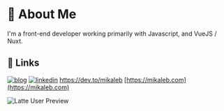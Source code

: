# 🚀 About Me

I'm a front-end developer working primarily with Javascript, and VueJS / Nuxt.


## 🔗 Links

[![blog](https://img.shields.io/badge/Blog-Mikaleb.com-%23f7f4e3)](https://mikaleb.com/)
[![linkedin](https://img.shields.io/badge/LinkedIn-Follow-blue)](https://www.linkedin.com/in/mikalebeau/)
https://dev.to/mikaleb
[https://mikaleb.com](https://mikaleb.com)

<img src="https://github-readme-stats.vercel.app/api?username=mikaleb&show_icons=true&bg_color=eff1f5&text_color=4c4f69&icon_color=8839ef&title_color=179299" alt="Latte User Preview">
